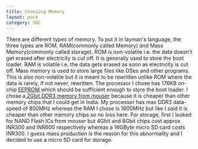 ```yaml
---
title: Choosing Memory
layout: post
category: SBC
---
```


There are different types of memory. To put it in layman's language, the three types are ROM, RAM(commonly called Memory) and Mass Memory(commonly called storage). ROM is non-volatile i.e. the data doesn't get erased after electricity is cut off. It is generally used to store the boot loader. RAM is volatile i.e. the data gets erased as soon as electricity is cut off. Mass memory is used to store large files like OSes and other programs. This is also non-volatile but it is meant to be rewritten unlike ROM where the data is rarely, if not never, rewritten. The processor I chose has 176KB on-chip [EEPROM ](https://en.wikipedia.org/wiki/EEPROM)which should be sufficient enough to store the boot loader. I chose a[ 2Gbit DDR3 memory from mouser](http://www.mouser.in/ProductDetail/ISSI/IS43TR16128B-125KBL/?qs=sGAEpiMZZMti5BT4iPSEnbunKZArXaOPJwTWk81F128%3d) because it is cheaper than other memory chips that I could get in India. My processor has max DDR3 data-speed of 800MHz whereas the RAM I chose is 1600MHz but like I said it is cheaper than other memory chips so no loss here. For storage, first I looked for NAND Flash ICs from mouser but 4Gbit and 8Gbit chips cost approx INR300 and INR600 respectively whereas a 16GByte micro SD card costs INR300. I guess mass production is the reason for this abnormality and I decided to use a micro SD card for storage.